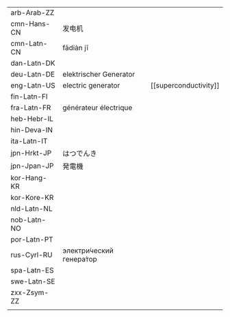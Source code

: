 | | | |
|-|-|-|
| arb-Arab-ZZ |  |  |
| cmn-Hans-CN | 发电机 |  |
| cmn-Latn-CN | fādiàn jī |  |
| dan-Latn-DK |  |  |
| deu-Latn-DE | elektrischer Generator |  |
| eng-Latn-US | electric generator | [[superconductivity]] |
| fin-Latn-FI |  |  |
| fra-Latn-FR | générateur électrique |  |
| heb-Hebr-IL |  |  |
| hin-Deva-IN |  |  |
| ita-Latn-IT |  |  |
| jpn-Hrkt-JP | はつでんき |  |
| jpn-Jpan-JP | 発電機 |  |
| kor-Hang-KR |  |  |
| kor-Kore-KR |  |  |
| nld-Latn-NL |  |  |
| nob-Latn-NO |  |  |
| por-Latn-PT |  |  |
| rus-Cyrl-RU | электри́ческий генера́тор |  |
| spa-Latn-ES |  |  |
| swe-Latn-SE |  |  |
| zxx-Zsym-ZZ |  |  |
|  |  |  |
